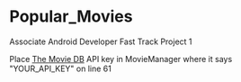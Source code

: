 # Popular_Movies
Associate Android Developer Fast Track Project 1


Place [The Movie DB](https://www.themoviedb.org/) API key in MovieManager where it says "YOUR_API_KEY" on line 61
